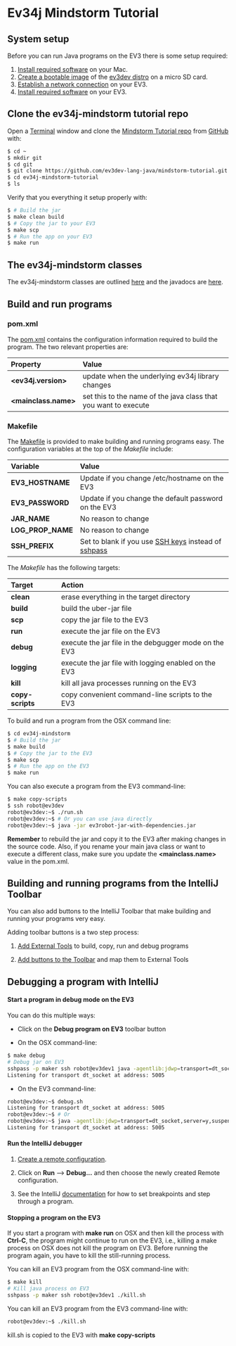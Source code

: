 # Ev34j Mindstorm Tutorial

## System setup

Before you can run Java programs on the EV3 there is some setup required:

1. [Install required software](https://github.com/ev3dev-lang-java/ev34j-mindstorm-tutorial/wiki/Install-required-Mac-software) on your Mac.
2. [Create a bootable image](https://github.com/ev3dev-lang-java/ev34j-mindstorm-tutorial/wiki/Create-a-bootable-image-for-the-EV3) of the [ev3dev distro](http://www.ev3dev.org) on a micro SD card.
3. [Establish a network connection](https://github.com/ev3dev-lang-java/ev34j-mindstorm-tutorial/wiki/Establish-a-network-connection) on your EV3.
4. [Install required software](https://github.com/ev3dev-lang-java/ev34j-mindstorm-tutorial/wiki/Install-required-EV3-software) on your EV3.

## Clone the ev34j-mindstorm tutorial repo

Open a [Terminal](https://en.wikipedia.org/wiki/Terminal_(OS_X)) window and clone the
[Mindstorm Tutorial repo](https://github.com/ev3dev-lang-java/ev34j-mindstorm-tutorial) from [GitHub](https://github.com)
with:

```bash
$ cd ~
$ mkdir git
$ cd git
$ git clone https://github.com/ev3dev-lang-java/mindstorm-tutorial.git
$ cd ev34j-mindstorm-tutorial
$ ls
```

Verify that you everything it setup properly with:

```bash
$ # Build the jar
$ make clean build
$ # Copy the jar to your EV3
$ make scp
$ # Run the app on your EV3
$ make run
```

## The ev34j-mindstorm classes

The ev34j-mindstorm classes are outlined
[here](https://github.com/ev34j/ev34j-mindstorm-tutorial/wiki/Ev34j-Mindstorm-Object-Summary)
and the javadocs are [here](http://docs.ev34j.com).

## Build and run programs

### pom.xml
The [pom.xml](https://github.com/ev34j/ev34j-mindstorm-tutorial/blob/master/pom.xml)
contains the configuration information required to build the program. The two relevant properties are:

| Property                   | Value                                                            |
|:---------------------------|:-----------------------------------------------------------------|
| **&lt;ev34j.version&gt;**  | update when the underlying ev34j library changes                 |
| **&lt;mainclass.name&gt;** | set this to the name of the java class that you want to execute  |

### Makefile
The [Makefile](https://github.com/ev34j/ev34j-mindstorm-tutorial/blob/master/Makefile) is provided to
make building and running programs easy. The configuration variables at the top of the *Makefile* include:

| Variable                | Value                                                       |
|:------------------------|:------------------------------------------------------------|
| **EV3_HOSTNAME**        | Update if you change /etc/hostname on the EV3 |
| **EV3_PASSWORD**        | Update if you change the default password on the EV3        |
| **JAR_NAME**            | No reason to change                                         |
| **LOG_PROP_NAME**       | No reason to change                                         |
| **SSH_PREFIX**          | Set to blank if you use [SSH keys](https://www.digitalocean.com/community/tutorials/how-to-set-up-ssh-keys--2) instead of [sshpass](https://gist.github.com/arunoda/7790979) |

The *Makefile* has the following targets:

| Target              | Action                                                  |
|:--------------------|:--------------------------------------------------------|
| **clean**           | erase everything in the target directory                |
| **build**           | build the uber-jar file                                 |
| **scp**             | copy the jar file to the EV3                            |
| **run**             | execute the jar file on the EV3                         |
| **debug**           | execute the jar file in the debgugger mode on the EV3   |
| **logging**         | execute the jar file with logging enabled on the EV3    |
| **kill**            | kill all java processes running on the EV3              |
| **copy-scripts**    | copy convenient command-line scripts to the EV3         |

To build and run a program from the OSX command line:

```bash
$ cd ev34j-mindstorm
$ # Build the jar
$ make build
$ # Copy the jar to the EV3
$ make scp
$ # Run the app on the EV3
$ make run
```

You can also execute a program from the EV3 command-line:

```bash
$ make copy-scripts
$ ssh robot@ev3dev
robot@ev3dev:~$ ./run.sh
robot@ev3dev:~$ # Or you can use java directly
robot@ev3dev:~$ java -jar ev3robot-jar-with-dependencies.jar
```

**Remember** to rebuild the jar and copy it to the EV3 after making changes in the
source code. Also, if you rename your main java class or want to execute a different class, make sure you
update the **&lt;mainclass.name&gt;** value in the pom.xml.

## Building and running programs from the IntelliJ Toolbar

You can also add buttons to the IntelliJ Toolbar that make building and running your
programs very easy.

Adding toolbar buttons is a two step process:

1. [Add External Tools](https://github.com/ev34j/ev34j-mindstorm-tutorial/wiki/Add-Intellij-External-Tools) to build, copy, run and debug programs

2. [Add buttons to the Toolbar](https://github.com/ev34j/ev34j-mindstorm-tutorial/wiki/Add-Toolbar-Buttons) and map them to External Tools

## Debugging a program with IntelliJ

#### Start a program in debug mode on the EV3

You can do this multiple ways:

* Click on the **Debug program on EV3** toolbar button

* On the OSX command-line:

```bash
$ make debug
# Debug jar on EV3
sshpass -p maker ssh robot@ev3dev1 java -agentlib:jdwp=transport=dt_socket,server=y,suspend=y,address=5005 -jar ev3robot-jar-with-dependencies.jar
Listening for transport dt_socket at address: 5005
```

* On the EV3 command-line:

```bash
robot@ev3dev:~$ debug.sh
Listening for transport dt_socket at address: 5005
robot@ev3dev:~$ # Or
robot@ev3dev:~$ java -agentlib:jdwp=transport=dt_socket,server=y,suspend=y,address=5005 -jar ev3robot-jar-with-dependencies.jar
Listening for transport dt_socket at address: 5005
```

#### Run the IntelliJ debugger

1. [Create a remote configuration](https://github.com/ev34j/ev34j-mindstorm-tutorial/wiki/Create-a-Remote-Configuration).

2. Click on **Run** --> **Debug...** and then choose the newly created Remote configuration.

3. See the IntelliJ [documentation](https://www.jetbrains.com/help/idea/2016.1/debugging.html) for how to
set breakpoints and step through a program.

#### Stopping a program on the EV3

If you start a program with **make run** on OSX and then kill the process with **Ctrl-C**, the
program might continue to run on the EV3, i.e., killing a make process on OSX does
not kill the program on EV3. Before running the program again, you have to kill the still-running
process.

You can kill an EV3 program from the OSX command-line with:

```bash
$ make kill
# Kill java process on EV3
sshpass -p maker ssh robot@ev3dev1 ./kill.sh
```

You can kill an EV3 program from the EV3 command-line with:

```bash
robot@ev3dev:~$ ./kill.sh
```

 kill.sh is copied to the EV3 with **make copy-scripts**










